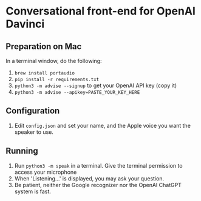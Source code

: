 # Conversational front-end for OpenAI Davinci

## Preparation on Mac

In a terminal window, do the following:

1. `brew install portaudio`
2. `pip install -r requirements.txt`
3. `python3 -m advise --signup` to get your OpenAI API key (copy it)
4. `python3 -m advise --apikey=PASTE_YOUR_KEY_HERE`

## Configuration

1. Edit `config.json` and set your name, and the Apple voice you want the speaker to use.

## Running

1. Run `python3 -m speak` in a terminal. Give the terminal permission to access your microphone
2. When 'Listening...' is displayed, you may ask your question.
3. Be patient, neither the Google recognizer nor the OpenAI ChatGPT system is fast.

